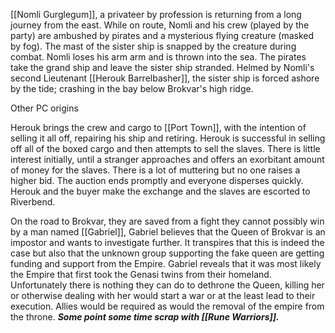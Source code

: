 [[Nomli Gurglegum]], a privateer by profession is returning from a long journey from the east. While on route, Nomli and his crew (played by the party) are ambushed by pirates and a mysterious flying creature (masked by fog). The mast of the sister ship is snapped by the creature during combat. Nomli loses his arm arm and is thrown into the sea. The pirates take the grand ship and leave the sister ship stranded. Helmed by Nomli's second Lieutenant [[Herouk Barrelbasher]], the sister ship is forced ashore by the tide; crashing in the bay below Brokvar's high ridge.

Other PC origins

Herouk brings the crew and cargo to [[Port Town]], with the intention of selling it all off, repairing his ship and retiring. Herouk is successful in selling off all of the boxed cargo and then attempts to sell the slaves. There is little interest initially, until a stranger approaches and offers an exorbitant amount of money for the slaves. There is a lot of muttering but no one raises a higher bid. The auction ends promptly and everyone disperses quickly. Herouk and the buyer make the exchange and the slaves are escorted to Riverbend.


On the road to Brokvar, they are saved from a fight they cannot possibly win by a man named [[Gabriel]], Gabriel believes that the Queen of Brokvar is an impostor and wants to investigate further. It transpires that this is indeed the case but also that the unknown group supporting the fake queen are getting funding and support from the Empire. Gabriel reveals that it was most likely the Empire that first took the Genasi twins from their homeland. Unfortunately there is nothing they can do to dethrone the Queen, killing her or otherwise dealing with her would start a war or at the least lead to their execution. Allies would be required as would the removal of the empire from the throne. ***Some point some time scrap with [[Rune Warriors]].***




